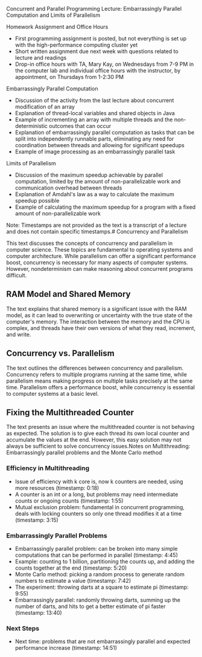 Concurrent and Parallel Programming Lecture: Embarrassingly Parallel Computation and Limits of Parallelism

Homework Assignment and Office Hours
- First programming assignment is posted, but not everything is set up with the high-performance computing cluster yet
- Short written assignment due next week with questions related to lecture and readings
- Drop-in office hours with TA, Mary Kay, on Wednesdays from 7-9 PM in the computer lab and individual office hours with the instructor, by appointment, on Thursdays from 1-2:30 PM

Embarrassingly Parallel Computation
- Discussion of the activity from the last lecture about concurrent modification of an array
- Explanation of thread-local variables and shared objects in Java
- Example of incrementing an array with multiple threads and the non-deterministic outcomes that can occur
- Explanation of embarrassingly parallel computation as tasks that can be split into independently runnable parts, eliminating any need for coordination between threads and allowing for significant speedups
- Example of image processing as an embarrassingly parallel task

Limits of Parallelism
- Discussion of the maximum speedup achievable by parallel computation, limited by the amount of non-parallelizable work and communication overhead between threads
- Explanation of Amdahl's law as a way to calculate the maximum speedup possible
- Example of calculating the maximum speedup for a program with a fixed amount of non-parallelizable work

Note: Timestamps are not provided as the text is a transcript of a lecture and does not contain specific timestamps.# Concurrency and Parallelism

This text discusses the concepts of concurrency and parallelism in computer science. These topics are fundamental to operating systems and computer architecture. While parallelism can offer a significant performance boost, concurrency is necessary for many aspects of computer systems. However, nondeterminism can make reasoning about concurrent programs difficult. 

## RAM Model and Shared Memory

The text explains that shared memory is a significant issue with the RAM model, as it can lead to overwriting or uncertainty with the true state of the computer's memory. The interaction between the memory and the CPU is complex, and threads have their own versions of what they read, increment, and write.

## Concurrency vs. Parallelism

The text outlines the differences between concurrency and parallelism. Concurrency refers to multiple programs running at the same time, while parallelism means making progress on multiple tasks precisely at the same time. Parallelism offers a performance boost, while concurrency is essential to computer systems at a basic level. 

## Fixing the Multithreaded Counter

The text presents an issue where the multithreaded counter is not behaving as expected. The solution is to give each thread its own local counter and accumulate the values at the end. However, this easy solution may not always be sufficient to solve concurrency issues.Notes on Multithreading: Embarrassingly parallel problems and the Monte Carlo method

### Efficiency in Multithreading
- Issue of efficiency with k core is, now k counters are needed, using more resources (timestamp: 0:18)
- A counter is an int or a long, but problems may need intermediate counts or ongoing counts (timestamp: 1:55)
- Mutual exclusion problem: fundamental in concurrent programming, deals with locking counters so only one thread modifies it at a time (timestamp: 3:15)

### Embarrassingly Parallel Problems
- Embarrassingly parallel problem: can be broken into many simple computations that can be performed in parallel (timestamp: 4:45)
- Example: counting to 1 billion, partitioning the counts up, and adding the counts together at the end (timestamp: 5:20)
- Monte Carlo method: picking a random process to generate random numbers to estimate a value (timestamp: 7:42)
- The experiment: throwing darts at a square to estimate pi (timestamp: 9:55)
- Embarrassingly parallel: randomly throwing darts, summing up the number of darts, and hits to get a better estimate of pi faster (timestamp: 13:40)

### Next Steps
- Next time: problems that are not embarrassingly parallel and expected performance increase (timestamp: 14:51)